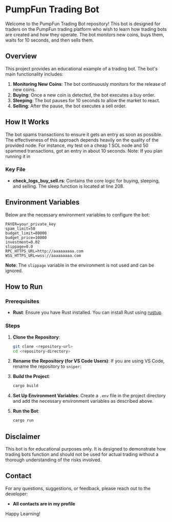 # PumpFun Trading Bot

Welcome to the PumpFun Trading Bot repository! This bot is designed for traders on the PumpFun trading platform who wish to learn how trading bots are created and how they operate. The bot monitors new coins, buys them, waits for 10 seconds, and then sells them. 

## Overview

This project provides an educational example of a trading bot. The bot's main functionality includes:

1. **Monitoring New Coins**: The bot continuously monitors for the release of new coins.
2. **Buying**: Once a new coin is detected, the bot executes a buy order.
3. **Sleeping**: The bot pauses for 10 seconds to allow the market to react.
4. **Selling**: After the pause, the bot executes a sell order.

## How It Works

The bot spams transactions to ensure it gets an entry as soon as possible. The effectiveness of this approach depends heavily on the quality of the provided node. For instance, my test on a cheap 1 SOL node and 50 spammed transactions, got an entry in about 10 seconds.
Note: If you plan running it in 

### Key File

- **check_logs_buy_sell.rs**: Contains the core logic for buying, sleeping, and selling. The sleep function is located at line 208.

## Environment Variables

Below are the necessary environment variables to configure the bot:

```env
PAYER=your_private_key
spam_limit=50
budget_limit=80000
budget_price=10000
investment=0.02
slippage=0.0 
RPC_HTTPS_URL=http://aaaaaaaaa.com
WSS_HTTPS_URL=wss://aaaaaaaaa.com
```

**Note**: The `slippage` variable in the environment is not used and can be ignored.

## How to Run

### Prerequisites

- **Rust**: Ensure you have Rust installed. You can install Rust using [rustup](https://rustup.rs/).

### Steps

1. **Clone the Repository**:
   ```bash
   git clone <repository-url>
   cd <repository-directory>
   ```

2. **Rename the Repository (for VS Code Users)**:
   If you are using VS Code, rename the repository to `sniper`:

3. **Build the Project**:
   ```bash
   cargo build 
   ```

4. **Set Up Environment Variables**:
   Create a `.env` file in the project directory and add the necessary environment variables as described above.

5. **Run the Bot**:
   ```bash
   cargo run 
   ```
   
## Disclaimer

This bot is for educational purposes only. It is designed to demonstrate how trading bots function and should not be used for actual trading without a thorough understanding of the risks involved.

## Contact

For any questions, suggestions, or feedback, please reach out to the developer:

- **All contacts are in my profile**

Happy Learning!

